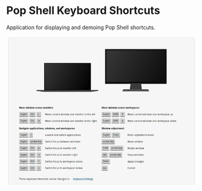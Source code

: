 # Pop Shell Keyboard Shortcuts

Application for displaying and demoing Pop Shell shortcuts.

![](screenshot.png)

